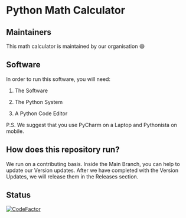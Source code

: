 # Python Math Calculator

## Maintainers

This math calculator is maintained by our organisation :smile:

## Software

In order to run this software, you will need:

1. The Software

2. The Python System

3. A Python Code Editor

P.S. We suggest that you use PyCharm on a Laptop and Pythonista on mobile.

## How does this repository run?

We run on a contributing basis. Inside the Main Branch, you can help to update our Version updates. After we have completed with the Version Updates, we will release them in the Releases section.

## Status

[![CodeFactor](https://www.codefactor.io/repository/github/pythonmathcalculator/python-math-calculator/badge)](https://www.codefactor.io/repository/github/pythonmathcalculator/python-math-calculator)
